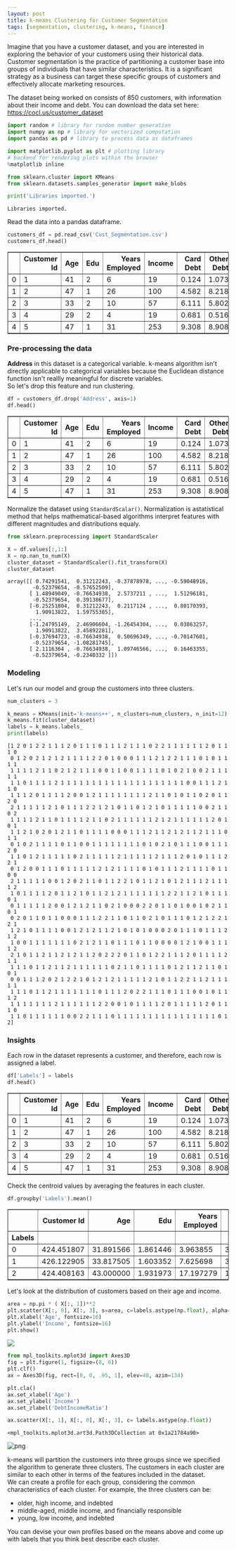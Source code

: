 ```yaml
---
layout: post
title: k-means Clustering for Customer Segmentation
tags: [segmentation, clustering, k-means, finance]
---
```


Imagine that you have a customer dataset, and you are interested in exploring the behavior of your customers using their historical data.  
Customer segmentation is the practice of partitioning a customer base into groups of individuals that have similar characteristics. It is a significant strategy as a business can target these specific groups of customers and effectively allocate marketing resources.

The dataset being worked on consists of 850 customers, with information about their income and debt. You can download the data set here: https://cocl.us/customer_dataset


```python
import random # library for random number generation
import numpy as np # library for vectorized computation
import pandas as pd # library to process data as dataframes

import matplotlib.pyplot as plt # plotting library
# backend for rendering plots within the browser
%matplotlib inline 

from sklearn.cluster import KMeans 
from sklearn.datasets.samples_generator import make_blobs

print('Libraries imported.')
```

    Libraries imported.
    

Read the data into a pandas dataframe.


```python
customers_df = pd.read_csv('Cust_Segmentation.csv')
customers_df.head()
```




<div>
<style scoped>
    .dataframe tbody tr th:only-of-type {
        vertical-align: middle;
    }

    .dataframe tbody tr th {
        vertical-align: top;
    }

    .dataframe thead th {
        text-align: right;
    }
</style>
<table border="1" class="dataframe">
  <thead>
    <tr style="text-align: right;">
      <th></th>
      <th>Customer Id</th>
      <th>Age</th>
      <th>Edu</th>
      <th>Years Employed</th>
      <th>Income</th>
      <th>Card Debt</th>
      <th>Other Debt</th>
      <th>Defaulted</th>
      <th>Address</th>
      <th>DebtIncomeRatio</th>
    </tr>
  </thead>
  <tbody>
    <tr>
      <td>0</td>
      <td>1</td>
      <td>41</td>
      <td>2</td>
      <td>6</td>
      <td>19</td>
      <td>0.124</td>
      <td>1.073</td>
      <td>0.0</td>
      <td>NBA001</td>
      <td>6.3</td>
    </tr>
    <tr>
      <td>1</td>
      <td>2</td>
      <td>47</td>
      <td>1</td>
      <td>26</td>
      <td>100</td>
      <td>4.582</td>
      <td>8.218</td>
      <td>0.0</td>
      <td>NBA021</td>
      <td>12.8</td>
    </tr>
    <tr>
      <td>2</td>
      <td>3</td>
      <td>33</td>
      <td>2</td>
      <td>10</td>
      <td>57</td>
      <td>6.111</td>
      <td>5.802</td>
      <td>1.0</td>
      <td>NBA013</td>
      <td>20.9</td>
    </tr>
    <tr>
      <td>3</td>
      <td>4</td>
      <td>29</td>
      <td>2</td>
      <td>4</td>
      <td>19</td>
      <td>0.681</td>
      <td>0.516</td>
      <td>0.0</td>
      <td>NBA009</td>
      <td>6.3</td>
    </tr>
    <tr>
      <td>4</td>
      <td>5</td>
      <td>47</td>
      <td>1</td>
      <td>31</td>
      <td>253</td>
      <td>9.308</td>
      <td>8.908</td>
      <td>0.0</td>
      <td>NBA008</td>
      <td>7.2</td>
    </tr>
  </tbody>
</table>
</div>



### Pre-processing the data

**Address** in this dataset is a categorical variable. k-means algorithm isn't directly applicable to categorical variables because the Euclidean distance function isn't reallly meaningful for discrete variables.  
So let's drop this feature and run clustering.


```python
df = customers_df.drop('Address', axis=1)
df.head()
```




<div>
<style scoped>
    .dataframe tbody tr th:only-of-type {
        vertical-align: middle;
    }

    .dataframe tbody tr th {
        vertical-align: top;
    }

    .dataframe thead th {
        text-align: right;
    }
</style>
<table border="1" class="dataframe">
  <thead>
    <tr style="text-align: right;">
      <th></th>
      <th>Customer Id</th>
      <th>Age</th>
      <th>Edu</th>
      <th>Years Employed</th>
      <th>Income</th>
      <th>Card Debt</th>
      <th>Other Debt</th>
      <th>Defaulted</th>
      <th>DebtIncomeRatio</th>
    </tr>
  </thead>
  <tbody>
    <tr>
      <td>0</td>
      <td>1</td>
      <td>41</td>
      <td>2</td>
      <td>6</td>
      <td>19</td>
      <td>0.124</td>
      <td>1.073</td>
      <td>0.0</td>
      <td>6.3</td>
    </tr>
    <tr>
      <td>1</td>
      <td>2</td>
      <td>47</td>
      <td>1</td>
      <td>26</td>
      <td>100</td>
      <td>4.582</td>
      <td>8.218</td>
      <td>0.0</td>
      <td>12.8</td>
    </tr>
    <tr>
      <td>2</td>
      <td>3</td>
      <td>33</td>
      <td>2</td>
      <td>10</td>
      <td>57</td>
      <td>6.111</td>
      <td>5.802</td>
      <td>1.0</td>
      <td>20.9</td>
    </tr>
    <tr>
      <td>3</td>
      <td>4</td>
      <td>29</td>
      <td>2</td>
      <td>4</td>
      <td>19</td>
      <td>0.681</td>
      <td>0.516</td>
      <td>0.0</td>
      <td>6.3</td>
    </tr>
    <tr>
      <td>4</td>
      <td>5</td>
      <td>47</td>
      <td>1</td>
      <td>31</td>
      <td>253</td>
      <td>9.308</td>
      <td>8.908</td>
      <td>0.0</td>
      <td>7.2</td>
    </tr>
  </tbody>
</table>
</div>



Normalize the dataset using `StandardScalar()`. Normalization is astatistical method that helps mathematical-based algorithms interpret features with different magnitudes and distributions equaly. 


```python
from sklearn.preprocessing import StandardScaler

X = df.values[:,1:]
X = np.nan_to_num(X)
cluster_dataset = StandardScaler().fit_transform(X)
cluster_dataset
```




    array([[ 0.74291541,  0.31212243, -0.37878978, ..., -0.59048916,
            -0.52379654, -0.57652509],
           [ 1.48949049, -0.76634938,  2.5737211 , ...,  1.51296181,
            -0.52379654,  0.39138677],
           [-0.25251804,  0.31212243,  0.2117124 , ...,  0.80170393,
             1.90913822,  1.59755385],
           ...,
           [-1.24795149,  2.46906604, -1.26454304, ...,  0.03863257,
             1.90913822,  3.45892281],
           [-0.37694723, -0.76634938,  0.50696349, ..., -0.70147601,
            -0.52379654, -1.08281745],
           [ 2.1116364 , -0.76634938,  1.09746566, ...,  0.16463355,
            -0.52379654, -0.2340332 ]])



### Modeling
Let's run our model and group the customers into three clusters.


```python
num_clusters = 3

k_means = KMeans(init='k-means++', n_clusters=num_clusters, n_init=12)
k_means.fit(cluster_dataset)
labels = k_means.labels_
print(labels)
```

    [1 2 0 1 2 2 1 1 1 2 0 1 1 1 0 1 1 1 2 1 1 1 0 2 2 1 1 1 1 1 1 2 0 1 1 1 0
     0 1 2 0 2 1 2 1 2 1 1 1 1 2 2 0 1 0 0 0 1 1 1 2 1 2 2 1 1 1 0 1 0 1 1 1 1
     1 1 1 1 2 1 1 0 2 1 2 1 1 1 0 0 1 1 0 0 1 1 1 1 0 1 0 2 1 0 0 2 1 1 1 1 1
     1 1 0 1 1 1 1 2 1 1 1 1 1 1 1 1 1 1 1 1 1 1 1 1 1 1 1 1 0 0 1 1 1 2 1 1 0
     1 1 1 2 0 1 1 1 1 2 0 0 1 2 1 1 1 1 1 1 1 1 2 1 1 0 1 0 1 1 0 2 0 1 1 2 0
     2 1 1 1 1 1 2 1 0 1 1 1 2 2 1 2 1 0 1 1 0 1 2 1 0 1 1 1 1 1 0 0 2 1 1 0 2
     1 1 1 1 2 1 1 0 1 1 1 1 2 1 1 0 2 1 1 1 1 1 1 2 1 2 1 1 1 1 1 1 2 0 1 0 1
     1 1 2 1 0 2 0 1 2 1 1 0 1 1 1 1 0 0 0 1 1 1 2 1 1 2 1 2 1 1 2 1 1 1 0 1 1
     0 1 0 2 1 1 1 1 0 1 1 0 0 1 1 1 1 1 1 1 1 0 1 0 2 1 0 1 1 1 0 0 1 1 1 2 0
     1 1 0 1 2 1 1 1 1 1 0 2 1 1 1 1 1 2 1 1 1 1 1 2 1 1 1 2 0 1 0 1 1 1 2 2 1
     0 1 2 0 0 1 1 1 0 1 1 1 1 1 2 1 2 1 1 1 1 0 1 0 1 1 1 2 1 1 1 1 0 1 1 0 0
     2 1 1 1 1 1 0 0 1 2 0 2 1 1 0 1 1 2 2 1 0 1 1 2 1 0 1 2 1 1 1 2 1 1 1 1 2
     1 0 1 1 1 1 2 0 1 1 2 1 0 1 1 2 1 2 1 1 1 1 1 1 1 2 2 1 1 2 1 0 1 1 1 0 1
     0 1 1 1 1 1 2 0 0 1 2 1 2 1 1 0 2 1 0 0 0 2 2 0 1 1 0 1 0 0 1 0 2 1 1 0 1
     0 2 0 1 1 0 1 1 0 0 0 1 1 1 2 2 1 1 0 1 1 0 2 1 0 1 1 1 0 1 2 1 2 2 1 2 1
     1 2 1 0 1 1 1 1 0 0 1 2 1 2 1 1 2 1 0 1 0 1 0 0 0 2 0 1 1 1 0 1 1 1 2 1 2
     1 0 0 1 1 1 1 1 1 1 0 2 1 2 1 1 0 1 1 1 0 1 1 0 0 0 0 1 2 1 0 0 1 1 1 1 2
     2 1 0 1 1 2 1 1 2 1 2 1 1 2 0 2 2 2 0 1 1 0 1 2 2 1 1 1 2 0 1 1 1 1 2 1 1
     1 1 1 0 1 1 2 1 1 2 1 1 1 1 1 1 0 2 1 1 0 1 1 1 1 0 1 2 1 1 2 1 1 0 1 0 1
     0 0 1 1 1 2 0 2 1 2 2 1 0 1 2 1 2 1 1 1 1 1 2 1 0 1 1 2 2 1 1 2 1 1 1 1 1
     1 1 1 0 1 1 2 1 1 1 1 1 1 1 0 1 1 1 2 0 2 2 1 1 1 0 1 1 1 0 0 1 0 1 1 1 2
     1 1 1 1 1 1 1 2 1 1 1 1 1 1 2 2 0 0 1 0 1 1 1 1 2 0 1 1 1 1 1 2 0 1 1 1 0
     1 1 0 1 1 1 1 1 1 0 0 2 2 1 1 1 0 1 1 1 1 1 1 1 1 1 1 1 1 1 1 1 1 0 1 2]
    

### Insights
Each row in the dataset represents a customer, and therefore, each row is assigned a label.


```python
df['Labels'] = labels
df.head()
```




<div>
<style scoped>
    .dataframe tbody tr th:only-of-type {
        vertical-align: middle;
    }

    .dataframe tbody tr th {
        vertical-align: top;
    }

    .dataframe thead th {
        text-align: right;
    }
</style>
<table border="1" class="dataframe">
  <thead>
    <tr style="text-align: right;">
      <th></th>
      <th>Customer Id</th>
      <th>Age</th>
      <th>Edu</th>
      <th>Years Employed</th>
      <th>Income</th>
      <th>Card Debt</th>
      <th>Other Debt</th>
      <th>Defaulted</th>
      <th>DebtIncomeRatio</th>
      <th>Labels</th>
    </tr>
  </thead>
  <tbody>
    <tr>
      <td>0</td>
      <td>1</td>
      <td>41</td>
      <td>2</td>
      <td>6</td>
      <td>19</td>
      <td>0.124</td>
      <td>1.073</td>
      <td>0.0</td>
      <td>6.3</td>
      <td>1</td>
    </tr>
    <tr>
      <td>1</td>
      <td>2</td>
      <td>47</td>
      <td>1</td>
      <td>26</td>
      <td>100</td>
      <td>4.582</td>
      <td>8.218</td>
      <td>0.0</td>
      <td>12.8</td>
      <td>2</td>
    </tr>
    <tr>
      <td>2</td>
      <td>3</td>
      <td>33</td>
      <td>2</td>
      <td>10</td>
      <td>57</td>
      <td>6.111</td>
      <td>5.802</td>
      <td>1.0</td>
      <td>20.9</td>
      <td>0</td>
    </tr>
    <tr>
      <td>3</td>
      <td>4</td>
      <td>29</td>
      <td>2</td>
      <td>4</td>
      <td>19</td>
      <td>0.681</td>
      <td>0.516</td>
      <td>0.0</td>
      <td>6.3</td>
      <td>1</td>
    </tr>
    <tr>
      <td>4</td>
      <td>5</td>
      <td>47</td>
      <td>1</td>
      <td>31</td>
      <td>253</td>
      <td>9.308</td>
      <td>8.908</td>
      <td>0.0</td>
      <td>7.2</td>
      <td>2</td>
    </tr>
  </tbody>
</table>
</div>



Check the centroid values by averaging the features in each cluster.


```python
df.groupby('Labels').mean()
```




<div>
<style scoped>
    .dataframe tbody tr th:only-of-type {
        vertical-align: middle;
    }

    .dataframe tbody tr th {
        vertical-align: top;
    }

    .dataframe thead th {
        text-align: right;
    }
</style>
<table border="1" class="dataframe">
  <thead>
    <tr style="text-align: right;">
      <th></th>
      <th>Customer Id</th>
      <th>Age</th>
      <th>Edu</th>
      <th>Years Employed</th>
      <th>Income</th>
      <th>Card Debt</th>
      <th>Other Debt</th>
      <th>Defaulted</th>
      <th>DebtIncomeRatio</th>
    </tr>
    <tr>
      <th>Labels</th>
      <th></th>
      <th></th>
      <th></th>
      <th></th>
      <th></th>
      <th></th>
      <th></th>
      <th></th>
      <th></th>
    </tr>
  </thead>
  <tbody>
    <tr>
      <td>0</td>
      <td>424.451807</td>
      <td>31.891566</td>
      <td>1.861446</td>
      <td>3.963855</td>
      <td>31.789157</td>
      <td>1.576675</td>
      <td>2.843355</td>
      <td>0.993939</td>
      <td>13.994578</td>
    </tr>
    <tr>
      <td>1</td>
      <td>426.122905</td>
      <td>33.817505</td>
      <td>1.603352</td>
      <td>7.625698</td>
      <td>36.143389</td>
      <td>0.853128</td>
      <td>1.816855</td>
      <td>0.000000</td>
      <td>7.964991</td>
    </tr>
    <tr>
      <td>2</td>
      <td>424.408163</td>
      <td>43.000000</td>
      <td>1.931973</td>
      <td>17.197279</td>
      <td>101.959184</td>
      <td>4.220673</td>
      <td>7.954483</td>
      <td>0.162393</td>
      <td>13.915646</td>
    </tr>
  </tbody>
</table>
</div>



Let's look at the distribution of customers based on their age and income.


```python
area = np.pi * ( X[:, 1])**2  
plt.scatter(X[:, 0], X[:, 3], s=area, c=labels.astype(np.float), alpha=0.5)
plt.xlabel('Age', fontsize=16)
plt.ylabel('Income', fontsize=16)
plt.show()
```

<img src= "/assets/img/k-means/cust_seg/output_17_0.png">



```python
from mpl_toolkits.mplot3d import Axes3D 
fig = plt.figure(1, figsize=(8, 6))
plt.clf()
ax = Axes3D(fig, rect=[0, 0, .95, 1], elev=48, azim=134)

plt.cla()
ax.set_xlabel('Age')
ax.set_ylabel('Income')
ax.set_zlabel('DebtIncomeRatio')

ax.scatter(X[:, 1], X[:, 0], X[:, 3], c= labels.astype(np.float))
```




    <mpl_toolkits.mplot3d.art3d.Path3DCollection at 0x1a21784a90>




![png](k-means_Customer_Segmentation_files/k-means/cust_seg_output_18_1.png)


k-means will partition the customers into three groups since we specified the algorithm to generate three clusters. The customers in each cluster are similar to each other in terms of the features included in the dataset.  
We can create a profile for each group, considering the common characteristics of each cluster. For example, the three clusters can be:
- older, high income, and indebted
- middle-aged, middle income, and financially responsible
- young, low income, and indebted

You can devise your own profiles based on the means above and come up with labels that you think best describe each cluster.
